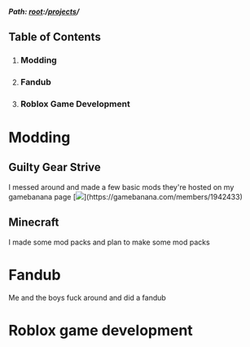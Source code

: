 ##### Path: [root](https://greenj.net):/[projects](https://greenj.net/projects)/

## Table of Contents
1. ### Modding
2. ### Fandub
3. ### Roblox Game Development

# Modding

## Guilty Gear Strive

I messed around and made a few basic mods they're hosted on my gamebanana page 
[![]("https://images.gamebanana.com/img/av/60e70b88b5e19.png")](https://gamebanana.com/members/1942433)


## Minecraft

I made some mod packs and plan to make some mod packs


# Fandub 

Me and the boys fuck around and did a fandub


# Roblox game development